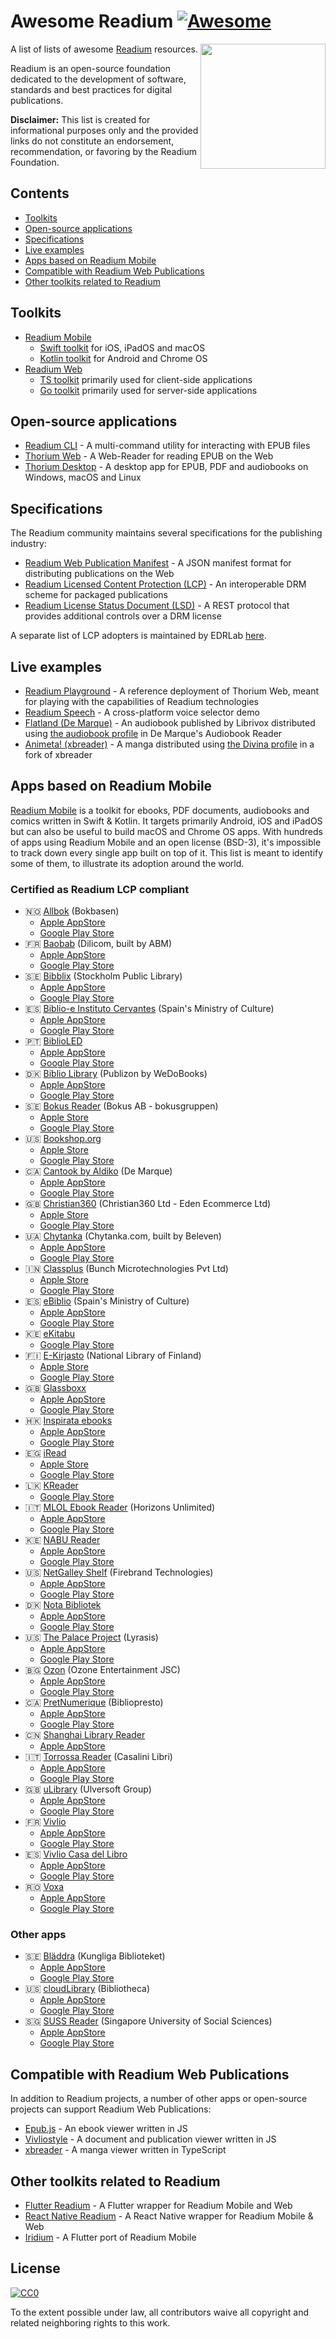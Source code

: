 # Awesome Readium [![Awesome](https://cdn.rawgit.com/sindresorhus/awesome/d7305f38d29fed78fa85652e3a63e154dd8e8829/media/badge.svg)](https://github.com/sindresorhus/awesome)

[<img src="https://readium.org/assets/logos/readium-logo.png" align="right" width="200">](http://readium.org/)

A list of lists of awesome [Readium](https://readium.org/) resources.

Readium is an open-source foundation dedicated to the development of software, standards and best practices for digital publications.

**Disclaimer:** This list is created for informational purposes only and the provided links do not constitute an endorsement, recommendation, or favoring by the Readium Foundation.

## Contents

* [Toolkits](#toolkits)
* [Open-source applications](#open-source-applications)
* [Specifications](#specifications)
* [Live examples](#live-examples)
* [Apps based on Readium Mobile](#apps-based-on-readium-mobile)
* [Compatible with Readium Web Publications](#compatible-with-readium-web-publications)
* [Other toolkits related to Readium](#other-toolkits-related-to-readium)

## Toolkits

* [Readium Mobile](https://readium.org/mobile)
  * [Swift toolkit](https://github.com/readium/swift-toolkit) for iOS, iPadOS and macOS
  * [Kotlin toolkit](https://github.com/readium/kotlin-toolkit) for Android and Chrome OS
* [Readium Web](https://readium.org/web)
  * [TS toolkit](https://github.com/readium/ts-toolkit) primarily used for client-side applications
  * [Go toolkit](https://github.com/readium/go-toolkit) primarily used for server-side applications
 
## Open-source applications

* [Readium CLI](https://github.com/readium/cli) - A multi-command utility for interacting with EPUB files
* [Thorium Web](https://github.com/edrlab/thorium-web) - A Web-Reader for reading EPUB on the Web
* [Thorium Desktop](https://github.com/edrlab/thorium-reader) - A desktop app for EPUB, PDF and audiobooks on Windows, macOS and Linux

## Specifications

The Readium community maintains several specifications for the publishing industry:

* [Readium Web Publication Manifest](https://readium.org/webpub-manifest/) - A JSON manifest format for distributing publications on the Web
* [Readium Licensed Content Protection (LCP)](https://readium.org/lcp-specs/) - An interoperable DRM scheme for packaged publications
* [Readium License Status Document (LSD)](https://readium.org/lcp-specs/releases/lsd/latest/) - A REST protocol that provides additional controls over a DRM license

A separate list of LCP adopters is maintained by EDRLab [here](https://www.edrlab.org/readium-lcp/certified-apps-servers/).

## Live examples

* [Readium Playground](https://playground.readium.org) - A reference deployment of Thorium Web, meant for playing with the capabilities of Readium technologies
* [Readium Speech](https://readium.org/speech/demo) - A cross-platform voice selector demo
* [Flatland (De Marque)](https://player.cantookaudio.com/aHR0cHM6Ly9yYXcuZ2l0aHVidXNlcmNvbnRlbnQuY29tL3JlYWRpdW0vd2VicHViLW1hbmlmZXN0L3JlZnMvaGVhZHMvbWFzdGVyL2V4YW1wbGVzL0ZsYXRsYW5kL21hbmlmZXN0Lmpzb24=) - An audiobook published by Librivox distributed using [the audiobook profile](https://readium.org/webpub-manifest/profiles/audiobook) in De Marque's Audiobook Reader
* [Animeta! (xbreader)](https://labs.j-novel.club/embed/v2/PRT-OKSLU4Y) - A manga distributed using [the Divina profile](https://readium.org/webpub-manifest/profiles/divina) in a fork of xbreader

## Apps based on Readium Mobile

[Readium Mobile](https://github.com/readium/mobile) is a toolkit for ebooks, PDF documents, audiobooks and comics written in Swift & Kotlin. It targets primarily Android, iOS and iPadOS but can also be useful to build macOS and Chrome OS apps. With hundreds of apps using Readium Mobile and an open license (BSD-3), it's impossible to track down every single app built on top of it. This list is meant to identify some of them, to illustrate its adoption around the world.

### Certified as Readium LCP compliant

* 🇳🇴 [Allbok](https://www.allbok.no/) (Bokbasen)
  * [Apple AppStore](https://apps.apple.com/no/app/allbok/id1485392740)
  * [Google Play Store](https://play.google.com/store/apps/details?id=no.bokbasen.allbok)
* 🇫🇷 [Baobab](https://baobabapp.com) (Dilicom, built by ABM)
  * [Apple AppStore](https://apps.apple.com/fr/app/baobab-app/id1364023895)
  * [Google Play Store](https://play.google.com/store/apps/details?id=com.baobabapp.baobab)
* 🇸🇪 [Bibblix](https://bibblix.se/) (Stockholm Public Library)
  * [Apple AppStore](https://itunes.apple.com/se/app/bibblix/id1086942072)
  * [Google Play Store](https://play.google.com/store/apps/details?id=se.stockholm.bibblix)
* 🇪🇸 [Biblio-e Instituto Cervantes](https://cervantes.org/es/sobre-nosotros/app-moviles-ic) (Spain's Ministry of Culture)
  * [Apple AppStore](https://apps.apple.com/us/app/biblio-e-instituto-cervantes/id1555225654)
  * [Google Play Store](https://play.google.com/store/apps/details?id=com.demarque.cervantes)
* 🇵🇹 [BiblioLED](https://www.biblioled.gov.pt/)
  * [Apple AppStore](https://apps.apple.com/pt/app/biblioled/id6670559776)
  * [Google Play Store](https://play.google.com/store/apps/details?id=com.demarque.biblioled)
* 🇩🇰 [Biblio Library](https://publizon.com/) (Publizon by WeDoBooks)
  * [Apple AppStore](https://apps.apple.com/us/app/biblio-library/id1286685079)
  * [Google Play Store](https://play.google.com/store/apps/details?id=com.Axiellmedia.LibraryApp)
* 🇸🇪 [Bokus Reader](https://www.bokus.com/) (Bokus AB - bokusgruppen)
  * [Apple Store](https://apps.apple.com/fr/app/bokus-reader/id6446397156)
  * [Google Play Store](https://play.google.com/store/apps/details?id=com.bokus.reader)
* 🇺🇸 [Bookshop.org](https://www.bookshop.org/ebooks)
  * [Apple Store](https://apps.apple.com/us/app/bookshop-org/id6465290096)
  * [Google Play Store](https://play.google.com/store/apps/details?id=org.bookshop.app)
* 🇨🇦 [Cantook by Aldiko](https://www.demarque.com/) (De Marque)
  * [Apple AppStore](https://apps.apple.com/fr/app/cantook-par-aldiko/id1476410111)
  * [Google Play Store](https://play.google.com/store/apps/details?id=com.aldiko.android)
* 🇬🇧 [Christian360](www.christian360.com) (Christian360 Ltd - Eden Ecommerce Ltd)
  * [Apple Store](https://apps.apple.com/us/app/christian360/id1669286686)
  * [Google Play Store](https://play.google.com/store/apps/details?id=com.christian360.android)
* 🇺🇦 [Chytanka](https://chytanka.com/) (Chytanka.com, built by Beleven)
  * [Apple AppStore](https://apps.apple.com/us/app/%D1%87%D0%B8%D1%82%D0%B0%D0%BD%D0%BA%D0%B0/id1543172038)
  * [Google Play Store](https://play.google.com/store/apps/details?id=com.beleven.chytanka)
* 🇮🇳 [Classplus](https://classplusapp.com) (Bunch Microtechnologies Pvt Ltd)
  * [Apple Store](https://apps.apple.com/us/app/classplus/id1324522260)
  * [Google Play Store](https://play.google.com/store/apps/details?id=my.classroom.app)
* 🇪🇸 [eBiblio](https://ebiblio.es/) (Spain's Ministry of Culture)
  * [Apple AppStore](https://apps.apple.com/es/app/ebiblio/id1541822581)
  * [Google Play Store](https://play.google.com/store/apps/details?id=com.demarque.ebiblio)
* 🇰🇪 [eKitabu](https://www.ekitabu.com/)
  * [Google Play Store](https://play.google.com/store/apps/details?id=com.ekitabu.ereader)
* 🇫🇮 [E-Kirjasto](https://www.kansalliskirjasto.fi/fi/e-kirjasto) (National Library of Finland)
  * [Apple Store](https://apps.apple.com/fr/app/e-kirjasto/id6471490203)
  * [Google Play Store](https://play.google.com/store/apps/details?id=fi.kansalliskirjasto.ekirjasto)
* 🇬🇧 [Glassboxx](https://glassboxx.co.uk/)
  * [Apple AppStore](https://apps.apple.com/gb/app/glassboxx/id1464705712)
  * [Google Play Store](https://play.google.com/store/apps/details?id=uk.co.firstygroup.glassboxx)
* 🇭🇰 [Inspirata ebooks](https://ebook.endao.co/index-Reader)
  * [Apple AppStore](https://apps.apple.com/us/app/恩道電子書-inspirata-ebooks/id1463909109)
  * [Google Play Store](https://play.google.com/store/apps/details?id=life.tti.readerui)
* 🇪🇬 [iRead](https://shop.ireadhub.com/)
  * [Apple Store](https://apps.apple.com/eg/app/iread-app/id1475743219)
  * [Google Play Store](https://play.google.com/store/apps/details?id=com.vl.iread)
* 🇱🇰 [KReader](https://www.kbooks.lk/)
  * [Google Play Store](https://play.google.com/store/apps/details?id=lk.kreader.android)
* 🇮🇹 [MLOL Ebook Reader](https://www.medialibrary.it/help/appinfo.aspx) (Horizons Unlimited)
  * [Apple AppStore](https://apps.apple.com/it/app/mlol-ebook-reader/id1516845341)
  * [Google Play Store](https://play.google.com/store/apps/details?id=it.horizons.mlolreaderlcp)
* 🇰🇪 [NABU Reader](https://thenewpublishingstandard.com/2020/10/10/nabu-digital-reading-app-launches-in-kenya-with-free-content-in-english-and-kiswahili/)
  * [Apple AppStore](https://apps.apple.com/fr/app/nabu-org/id1483607930)
  * [Google Play Store](https://play.google.com/store/apps/details?id=org.libraryforall.simplified)
* 🇺🇸 [NetGalley Shelf](https://www.netgalley.com/) (Firebrand Technologies)
  * [Apple AppStore](https://apps.apple.com/us/app/netgalley-shelf/id1499581600)
  * [Google Play Store](https://play.google.com/store/apps/details?id=com.netgalley.shelf)
* 🇩🇰 [Nota Bibliotek](https://nota.dk/services/nota-bibliotek-20-app)
  * [Apple AppStore](https://apps.apple.com/dk/app/nota-bibliotek-2-0/id1539941161)
  * [Google Play Store](https://play.google.com/store/apps/details?id=dk.nota.lyt4)
* 🇺🇸 [The Palace Project](https://thepalaceproject.org) (Lyrasis)
  * [Apple AppStore](https://apps.apple.com/us/app/the-palace-project/id1574359693)
  * [Google Play Store](https://play.google.com/store/apps/details?id=org.thepalaceproject.palace)
* 🇧🇬 [Ozon](https://www.ozone.bg) (Ozone Entertainment JSC)
  * [Apple AppStore](https://apps.apple.com/ru/app/ozon-товары-и-авиабилеты/id407804998)
  * [Google Play Store](https://play.google.com/store/apps/details?id=ru.ozon.app.android)
* 🇨🇦 [PretNumerique](https://www.pretnumerique.ca/) (Bibliopresto)
  * [Apple AppStore](https://apps.apple.com/ca/app/id1391138546)
  * [Google Play Store](https://play.google.com/store/apps/details?id=com.bibliopresto.pretnumerique)
* 🇨🇳 [Shanghai Library Reader](http://www.library.sh.cn/web/index.html)
  * [Apple AppStore](https://apps.apple.com/us/app/%E4%B8%8A%E6%B5%B7%E5%9B%BE%E4%B9%A6%E9%A6%86-shanghai-library/id408876565)
* 🇮🇹 [Torrossa Reader](https://www.torrossa.com/en/reader) (Casalini Libri)
  * [Apple AppStore](https://apps.apple.com/us/app/torrossa-reader/id1621262664)
  * [Google Play Store](https://play.google.com/store/apps/details?id=com.torrossa.reader)
* 🇬🇧 [uLibrary](https://www.ulverscroft.com/home.php?countryCode=UK) (Ulversoft Group)
  * [Apple AppStore](https://apps.apple.com/gb/app/ulibrary/id977511203)
  * [Google Play Store](https://play.google.com/store/apps/details?id=ulibrary.ulverscroftulibrary.co.uk.ulibrary)
* 🇫🇷 [Vivlio](https://www.vivlio.com)
  * [Apple AppStore](https://apps.apple.com/be/app/vivlio/id1512792763)
  * [Google Play Store](https://play.google.com/store/apps/details?id=com.vivlio.mobile.app)
* 🇪🇸 [Vivlio Casa del Libro](https://www.casadellibro.com/vivlio-ereader-ebooks)
  * [Apple AppStore](https://apps.apple.com/es/app/vivlio-casa-del-libro/id6445927450)
  * [Google Play Store](https://play.google.com/store/apps/details?id=com.casadellibro.lecturadigital)
* 🇷🇴 [Voxa](https://www.voxa.ro)
  * [Apple AppStore](https://apps.apple.com/ro/app/voxa-audiobooks-e-books/id1584777343)
  * [Google Play Store](https://play.google.com/store/apps/details?id=com.wolfpackdigital.voxa) 

### Other apps

* 🇸🇪 [Bläddra](https://kb.se/bladdra) (Kungliga Biblioteket)
  * [Apple AppStore](https://apps.apple.com/se/app/bläddra/id1501134109)
  * [Google Play Store](https://play.google.com/store/apps/details?id=se.kb.eboksappen)
* 🇺🇸 [cloudLibrary](https://www.yourcloudlibrary.com) (Bibliotheca)
  * [Apple AppStore](https://apps.apple.com/us/app/cloudlibrary-by-bibliotheca/id466446054)
  * [Google Play Store](https://play.google.com/store/apps/details?id=com.txtr.android.mmm)
* 🇸🇬 [SUSS Reader](https://www.suss.edu.sg/) (Singapore University of Social Sciences)
  * [Apple AppStore](https://apps.apple.com/sg/app/suss-reader-for-ebooks-epubs/id1477574366)
  * [Google Play Store](https://play.google.com/store/apps/details?id=sg.edu.suss.etp.sreader2)

## Compatible with Readium Web Publications

In addition to Readium projects, a number of other apps or open-source projects can support Readium Web Publications:

* [Epub.js](https://github.com/futurepress/epub.js/) - An ebook viewer written in JS
* [Vivliostyle](https://github.com/vivliostyle/vivliostyle.js) - A document and publication viewer written in JS
* [xbreader](https://github.com/chocolatkey/xbreader) - A manga viewer written in TypeScript

## Other toolkits related to Readium

* [Flutter Readium](https://github.com/Notalib/flutter_readium) - A Flutter wrapper for Readium Mobile and Web
* [React Native Readium](https://github.com/5-stones/react-native-readium) - A React Native wrapper for Readium Mobile & Web
* [Iridium](https://github.com/Mantano/iridium) - A Flutter port of Readium Mobile

## License

[![CC0](http://mirrors.creativecommons.org/presskit/buttons/88x31/svg/cc-zero.svg)](https://creativecommons.org/publicdomain/zero/1.0/)

To the extent possible under law, all contributors waive all copyright and related neighboring rights to this work.
